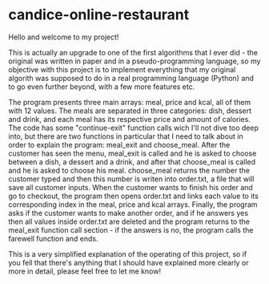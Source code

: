 # candice-online-restaurant

Hello and welcome to my project!

This is actually an upgrade to one of the first algorithms that I ever did - the original was written in paper and in a pseudo-programming language, so my objective with this project is to implement everything that my original algorith was supposed to do in a real programming language (Python) and to go even further beyond, with a few more features etc.

The program presents three main arrays: meal, price and kcal, all of them with 12 values. The meals are separated in three categories: dish, dessert and drink, and each meal has its respective price and amount of calories. 
The code has some "continue-exit" function calls wich I'll not dive too deep into, but there are two functions in particular that I need to talk about in order to explain the program: meal_exit and choose_meal. After the customer has seen the menu, meal_exit is called and he is asked to choose between a dish, a dessert and a drink, and after that choose_meal is called and he is asked to choose his meal. 
choose_meal returns the number the customer typed and then this number is writen into order.txt, a file that will save all customer inputs. When the customer wants to finish his order and go to checkout, the program then opens order.txt and links each value to its corresponding index in the meal, price and kcal arrays.
Finally, the program asks if the customer wants to make another order, and if he answers yes then all values inside order.txt are deleted and the program returns to the meal_exit function call section - if the answers is no, the program calls the farewell function and ends.

This is a very simplified explanation of the operating of this project, so if you fell that there's anything that I should have explained more clearly or more in detail, please feel free to let me know!
